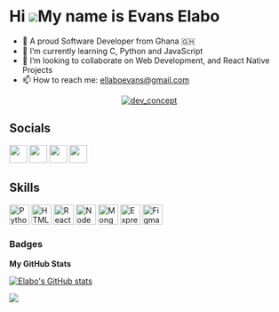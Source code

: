 Hi ![](https://user-images.githubusercontent.com/18350557/176309783-0785949b-9127-417c-8b55-ab5a4333674e.gif)My name is Evans Elabo
===============================================================================================================================================

* 👀 A proud Software Developer from Ghana 🇬🇭
* 🌱 I’m currently learning C, Python and JavaScript
* 💞️ I’m looking to collaborate on Web Development, and React Native Projects
* 📫 How to reach me: [ellaboevans@gmail.com](mailto:ellaboevans@gmail.com)

<p align="center"> <a href="https://twitter.com/dev_concept" target="blank"><img src="https://img.shields.io/twitter/follow/dev_concept?logo=twitter&style=for-the-badge" alt="dev_concept" /></a> </p>


## Socials
<p align="left"> <a href="https://www.github.com/ellaboevans" target="_blank" rel="noreferrer"><img src="https://raw.githubusercontent.com/danielcranney/readme-generator/main/public/icons/socials/github.svg" width="32" height="32" /></a> <a href="http://www.twitter.com/dev_concept" target="_blank" rel="noreferrer"><img src="https://raw.githubusercontent.com/danielcranney/readme-generator/main/public/icons/socials/twitter.svg" width="32" height="32" /></a> <a href="https://www.linkedin.com/in/eelaboevans" target="_blank" rel="noreferrer"><img src="https://raw.githubusercontent.com/danielcranney/readme-generator/main/public/icons/socials/linkedin.svg" width="32" height="32" /></a> <a href="https://www.behance.com/ellaboevans" target="_blank" rel="noreferrer"><img src="https://raw.githubusercontent.com/danielcranney/readme-generator/main/public/icons/socials/behance.svg" width="32" height="32" /></a></p>
        
## Skills
<p align="left">
<a href="https://www.python.org/" target="_blank" rel="noreferrer"><img src="https://raw.githubusercontent.com/danielcranney/readme-generator/main/public/icons/skills/python-colored.svg" width="36" height="36" alt="Python" /></a>
<a href="https://developer.mozilla.org/en-US/docs/Glossary/HTML5" target="_blank" rel="noreferrer"><img src="https://raw.githubusercontent.com/danielcranney/readme-generator/main/public/icons/skills/html5-colored.svg" width="36" height="36" alt="HTML5" /></a>
<a href="https://reactjs.org/" target="_blank" rel="noreferrer"><img src="https://raw.githubusercontent.com/danielcranney/readme-generator/main/public/icons/skills/react-colored.svg" width="36" height="36" alt="React" /></a>
<a href="https://nodejs.org/en/" target="_blank" rel="noreferrer"><img src="https://raw.githubusercontent.com/danielcranney/readme-generator/main/public/icons/skills/nodejs-colored.svg" width="36" height="36" alt="NodeJS" /></a>
<a href="https://mongodb.com" target="_blank" rel="noreferrer"><img src="https://raw.githubusercontent.com/danielcranney/readme-generator/main/public/icons/skills/mongodb-colored.svg" width="36" height="36" alt="Mongodb" /></a>
<a href="https://expressjs.com" target="_blank" rel="noreferrer"><img src="https://expressjs.com/images/express-facebook-share.png" width="36" height="36" alt="Expressjs" /></a>
<a href="https://www.figma.com/" target="_blank" rel="noreferrer"><img src="https://raw.githubusercontent.com/danielcranney/readme-generator/main/public/icons/skills/figma-colored.svg" width="36" height="36" alt="Figma" /></a>
</p>      

### Badges

<b>My GitHub Stats</b>

<a href="http://www.github.com/ellaboevans"><img src="https://github-readme-stats.vercel.app/api?username=ellaboevans&show_icons=true&hide=&count_private=true&title_color=0891b2&text_color=ffffff&icon_color=0891b2&bg_color=1c1917&hide_border=true&show_icons=true" alt="Elabo's GitHub stats" /></a>

<a href="http://www.github.com/ellabevans"><img src="https://github-readme-streak-stats.herokuapp.com/?user=ellaboevans&stroke=ffffff&background=1c1917&ring=0891b2&fire=0891b2&currStreakNum=ffffff&currStreakLabel=0891b2&sideNums=ffffff&sideLabels=ffffff&dates=ffffff&hide_border=true" /></a>


<!---
ellaboevans/ellaboevans is a ✨ special ✨ repository because its `README.md` (this file) appears on your GitHub profile.
You can click the Preview link to take a look at your changes.
--->
